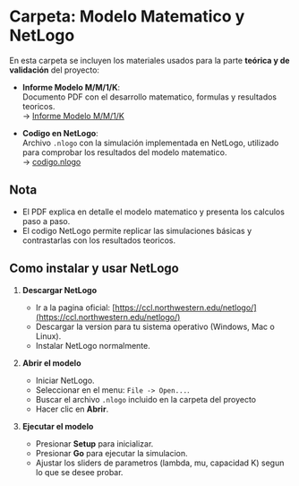 #  Carpeta: Modelo Matematico y NetLogo

En esta carpeta se incluyen los materiales usados para la parte **teórica y de validación** del proyecto:

-  **Informe Modelo M/M/1/K**:  
  Documento PDF con el desarrollo matematico, formulas y resultados teoricos.  
  → [Informe Modelo M/M/1/K](InformeModelo.pdf)


-  **Codigo en NetLogo**:  
  Archivo `.nlogo` con la simulación implementada en NetLogo, utilizado para comprobar los resultados del modelo matematico.  
  → [codigo.nlogo](codigo.nlogo)

## Nota
- El PDF explica en detalle el modelo matematico y presenta los calculos paso a paso.  
- El codigo NetLogo permite replicar las simulaciones básicas y contrastarlas con los resultados teoricos.  

## Como instalar y usar NetLogo

1. **Descargar NetLogo**  
   - Ir a la pagina oficial: [https://ccl.northwestern.edu/netlogo/](https://ccl.northwestern.edu/netlogo/)  
   - Descargar la version para tu sistema operativo (Windows, Mac o Linux).  
   - Instalar NetLogo normalmente.  

2. **Abrir el modelo**  
   - Iniciar NetLogo.  
   - Seleccionar en el menu: `File -> Open...`.  
   - Buscar el archivo `.nlogo` incluido en la carpeta del proyecto   
   - Hacer clic en **Abrir**.  

3. **Ejecutar el modelo**  
   - Presionar **Setup** para inicializar.  
   - Presionar **Go** para ejecutar la simulacion.  
   - Ajustar los sliders de parametros (lambda, mu, capacidad K) segun lo que se desee probar.  


